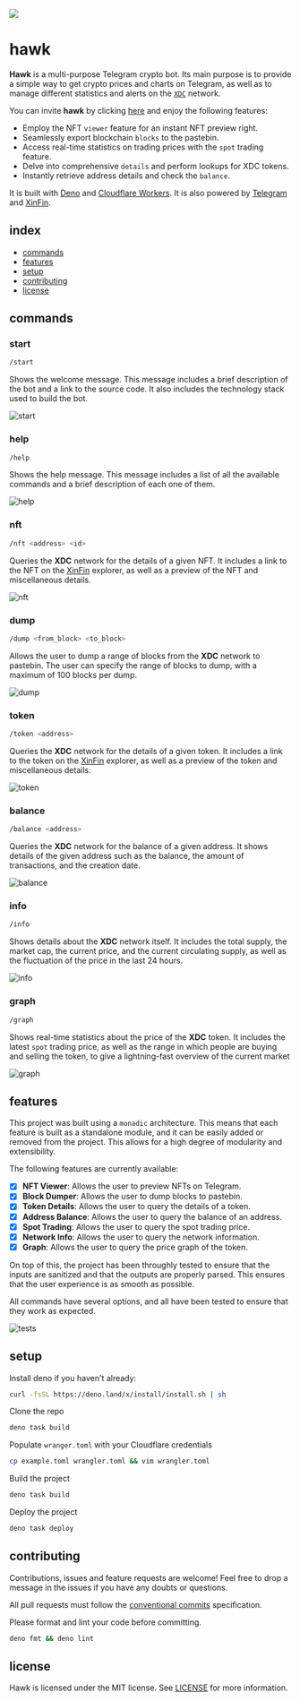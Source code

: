 ![](./assets/banner.png)

# hawk

**Hawk** is a multi-purpose Telegram crypto bot. Its main purpose is to provide
a simple way to get crypto prices and charts on Telegram, as well as to manage
different statistics and alerts on the [`XDC`](https://xdc.network/) network.

You can invite **hawk** by clicking [here](https://t.me/xdc_hawk_bot) and enjoy
the following features:

- Employ the NFT `viewer` feature for an instant NFT preview right.
- Seamlessly export blockchain `blocks` to the pastebin.
- Access real-time statistics on trading prices with the `spot` trading feature.
- Delve into comprehensive `details` and perform lookups for XDC tokens.
- Instantly retrieve address details and check the `balance`.

It is built with [Deno](https://deno.land/) and
[Cloudflare Workers](https://workers.cloudflare.com/). It is also powered by
[Telegram](https://telegram.org/) and [XinFin](https://xinfin.org/).

## index

- [commands](#commands)
- [features](#features)
- [setup](#setup)
- [contributing](#contributing)
- [license](#license)

## commands

### start

```sh
/start
```

Shows the welcome message. This message includes a brief description of the bot
and a link to the source code. It also includes the technology stack used to
build the bot.

![start](./assets/start.png)

### help

```sh
/help
```

Shows the help message. This message includes a list of all the available
commands and a brief description of each one of them.

![help](./assets/help.png)

### nft

```sh
/nft <address> <id>
```

Queries the **XDC** network for the details of a given NFT. It includes a link
to the NFT on the [XinFin](https://xinfin.org/) explorer, as well as a preview
of the NFT and miscellaneous details.

![nft](./assets/nft.png)

### dump

```sh
/dump <from_block> <to_block>
```

Allows the user to dump a range of blocks from the **XDC** network to pastebin.
The user can specify the range of blocks to dump, with a maximum of 100 blocks
per dump.

![dump](./assets/dump.png)

### token

```sh
/token <address>
```

Queries the **XDC** network for the details of a given token. It includes a link
to the token on the [XinFin](https://xinfin.org/) explorer, as well as a preview
of the token and miscellaneous details.

![token](./assets/token.png)

### balance

```sh
/balance <address>
```

Queries the **XDC** network for the balance of a given address. It shows details
of the given address such as the balance, the amount of transactions, and the
creation date.

![balance](./assets/balance.png)

### info

```sh
/info
```

Shows details about the **XDC** network itself. It includes the total supply,
the market cap, the current price, and the current circulating supply, as well
as the fluctuation of the price in the last 24 hours.

![info](./assets/info.png)

### graph

```sh
/graph
```

Shows real-time statistics about the price of the **XDC** token. It includes the
latest `spot` trading price, as well as the range in which people are buying and
selling the token, to give a lightning-fast overview of the current market

![graph](./assets/graph.png)

## features

This project was built using a `monadic` architecture. This means that each
feature is built as a standalone module, and it can be easily added or removed
from the project. This allows for a high degree of modularity and extensibility.

The following features are currently available:

- [x] **NFT Viewer**: Allows the user to preview NFTs on Telegram.
- [x] **Block Dumper**: Allows the user to dump blocks to pastebin.
- [x] **Token Details**: Allows the user to query the details of a token.
- [x] **Address Balance**: Allows the user to query the balance of an address.
- [x] **Spot Trading**: Allows the user to query the spot trading price.
- [x] **Network Info**: Allows the user to query the network information.
- [x] **Graph**: Allows the user to query the price graph of the token.

On top of this, the project has been throughly tested to ensure that the inputs
are sanitized and that the outputs are properly parsed. This ensures that the
user experience is as smooth as possible.

All commands have several options, and all have been tested to ensure that they
work as expected.

![tests](./assets/test.png)

## setup

Install deno if you haven't already:

```sh
curl -fsSL https://deno.land/x/install/install.sh | sh
```

Clone the repo

```sh
deno task build
```

Populate `wranger.toml` with your Cloudflare credentials

```sh
cp example.toml wrangler.toml && vim wrangler.toml
```

Build the project

```sh
deno task build
```

Deploy the project

```sh
deno task deploy
```

## contributing

Contributions, issues and feature requests are welcome! Feel free to drop a
message in the issues if you have any doubts or questions.

All pull requests must follow the
[conventional commits](https://www.conventionalcommits.org/en/v1.0.0/)
specification.

Please format and lint your code before committing.

```sh
deno fmt && deno lint
```

## license

Hawk is licensed under the MIT license. See [LICENSE](LICENSE) for more
information.
